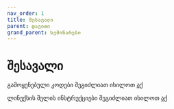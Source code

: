 ```yaml
---
nav_order: 1
title: შესავალი
parent: დავითი
grand_parent: სემინარები
---
```


# შესავალი

გამოყენებული კოდები შეგიძლიათ იხილოთ [აქ](/content/seminars/Daviti/S1_Introduction)

ლინუქსის შელის ინსტრუქციები შეგიძლიათ იხილოთ [აქ](https://ubuntu.com/tutorials/command-line-for-beginners)